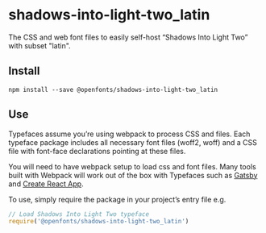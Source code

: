 
# shadows-into-light-two_latin

The CSS and web font files to easily self-host “Shadows Into Light Two” with subset "latin".

## Install

`npm install --save @openfonts/shadows-into-light-two_latin`

## Use

Typefaces assume you’re using webpack to process CSS and files. Each typeface
package includes all necessary font files (woff2, woff) and a CSS file with
font-face declarations pointing at these files.

You will need to have webpack setup to load css and font files. Many tools built
with Webpack will work out of the box with Typefaces such as [Gatsby](https://github.com/gatsbyjs/gatsby)
and [Create React App](https://github.com/facebookincubator/create-react-app).

To use, simply require the package in your project’s entry file e.g.

```javascript
// Load Shadows Into Light Two typeface
require('@openfonts/shadows-into-light-two_latin')
```
